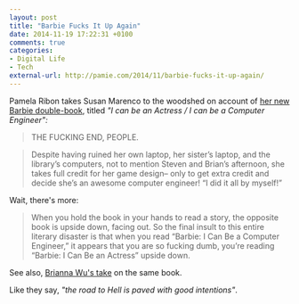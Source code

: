 ```yaml
---
layout: post
title: "Barbie Fucks It Up Again"
date: 2014-11-19 17:22:31 +0100
comments: true
categories: 
- Digital Life
- Tech
external-url: http://pamie.com/2014/11/barbie-fucks-it-up-again/
---
```


Pamela Ribon takes Susan Marenco to the woodshed on account of [her new Barbie double-book](http://www.amazon.com/gp/product/0449816192/ref=as_li_tl?ie=UTF8&camp=1789&creative=390957&creativeASIN=0449816192&linkCode=as2&tag=analogsens-20&linkId=RU6KZWIRCLVSSL6I), titled _"I can be an Actress / I can be a Computer Engineer":_

> THE FUCKING END, PEOPLE.

> Despite having ruined her own laptop, her sister’s laptop, and the library’s computers, not to mention Steven and Brian’s afternoon, she takes full credit for her game design– only to get extra credit and decide she’s an awesome computer engineer! “I did it all by myself!”

Wait, there's more:

> When you hold the book in your hands to read a story, the opposite book is upside down, facing out. So the final insult to this entire literary disaster is that when you read “Barbie: I Can Be a Computer Engineer,” it appears that you are so fucking dumb, you’re reading “Barbie: I Can Be an Actress” upside down.

See also, [Brianna Wu's take](https://storify.com/Spacekatgal/compu) on the same book.

Like they say, _"the road to Hell is paved with good intentions"_.